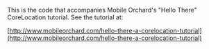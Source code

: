 This is the code that accompanies Mobile Orchard's "Hello There" CoreLocation tutorial.  See the tutorial at:

[http://www.mobileorchard.com/hello-there-a-corelocation-tutorial](http://www.mobileorchard.com/hello-there-a-corelocation-tutorial)

